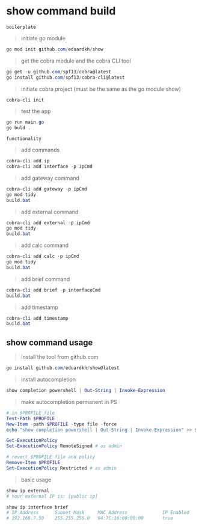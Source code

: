# show command build

`boilerplate`

> initiate go module

```powershell
go mod init github.com/eduardkh/show
```

> get the cobra module and the cobra CLI tool

```powershell
go get -u github.com/spf13/cobra@latest
go install github.com/spf13/cobra-cli@latest
```

> initiate cobra project (must be the same as the go module show)

```powershell
cobra-cli init
```

> test the app

```powershell
go run main.go
go buld .
```

`functionality`

> add commands

```powershell
cobra-cli add ip
cobra-cli add interface -p ipCmd
```

> add gateway command

```powershell
cobra-cli add gateway -p ipCmd
go mod tidy
build.bat
```

> add external command

```powershell
cobra-cli add external -p ipCmd
go mod tidy
build.bat
```

> add calc command

```powershell
cobra-cli add calc -p ipCmd
go mod tidy
build.bat
```

> add brief command

```powershell
cobra-cli add brief -p interfaceCmd
build.bat
```

> add timestamp

```powershell
cobra-cli add timestamp
build.bat
```

## show command usage

> install the tool from github.com

```powershell
go install github.com/eduardkh/show@latest
```

> install autocompletion

```powershell
show completion powershell | Out-String | Invoke-Expression
```

> make autocompletion permanent in PS

```powershell
# in $PROFILE file
Test-Path $PROFILE
New-Item -path $PROFILE -type file -force
echo "show completion powershell | Out-String | Invoke-Expression" >> $PROFILE

Get-ExecutionPolicy
Set-ExecutionPolicy RemoteSigned # as admin

# revert $PROFILE file and policy
Remove-Item $PROFILE
Set-ExecutionPolicy Restricted # as admin
```

> basic usage

```powershell
show ip external
# Your external IP is: [public ip]

show ip interface brief
# IP Address      Subnet Mask     MAC Address             IP Enabled      Interface Description
# 192.168.7.50    255.255.255.0   04:7C:16:00:00:00       true            Intel(R) Ethernet Controller (3) I225-V

```
